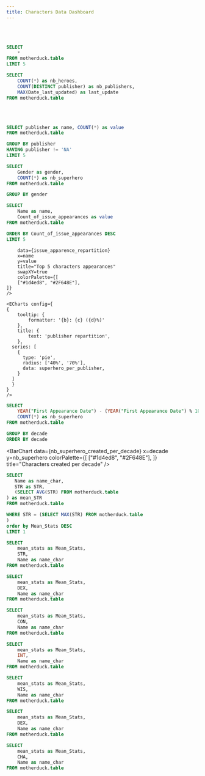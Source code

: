```yaml
---
title: Characters Data Dashboard
---
```

<br/><br/>


```sql test_connection
SELECT
    *
FROM motherduck.table
LIMIT 5
```
<!-- sample_data.hn.hacker_news -->
<!-- characters_db.main.characters_df3 -->

```sql global_cards
SELECT
    COUNT(*) as nb_heroes,
    COUNT(DISTINCT publisher) as nb_publishers,
    MAX(Date_last_updated) as last_update
FROM motherduck.table
```
<BigValue
    data={global_cards}
    value=nb_heroes
    fmt=number0
    title="Characters Count"
    minWidth="200px"
/>
<BigValue 
    data={global_cards} 
    value=nb_publishers
    title="Publishers Count"
    minWidth="300px"
/>
<BigValue 
    data={global_cards} 
    value=last_update
    title="Last Update"
    minWidth="100px"
/>
<br/><br/>



```sql superhero_per_publisher
SELECT publisher as name, COUNT(*) as value
FROM motherduck.table

GROUP BY publisher
HAVING publisher != 'NA'
LIMIT 5
```

```sql gender_barplot
SELECT
    Gender as gender,
    COUNT(*) as nb_superhero
FROM motherduck.table

GROUP BY gender
```

```sql issue_apparence_repartition
SELECT
    Name as name,
    Count_of_issue_appearances as value
FROM motherduck.table

ORDER BY Count_of_issue_appearances DESC
LIMIT 5
```

<Grid cols=2>
    <BarChart
        
        data={issue_apparence_repartition}
        x=name
        y=value
        title="Top 5 characters appearances"
        swapXY=true
        colorPalette={[
        ["#1d4ed8", "#2F648E"],
    ]}
    />

    <ECharts config={
    {
        tooltip: {
            formatter: '{b}: {c} ({d}%)'
        },
        title: {
            text: 'publisher repartition',
        },
      series: [
        {
          type: 'pie',
          radius: ['40%', '70%'],
          data: superhero_per_publisher,
        }
      ]
      }
    }
    />
</Grid>


```sql nb_superhero_created_per_decade
SELECT
    YEAR("First Appearance Date") - (YEAR("First Appearance Date") % 10) AS decade,
    COUNT(*) as nb_superhero
FROM motherduck.table

GROUP BY decade
ORDER BY decade
```
<BarChart
    data={nb_superhero_created_per_decade}
    x=decade
    y=nb_superhero
    colorPalette={[
        ["#1d4ed8", "#2F648E"],
    ]}
    title="Characters created per decade"
/>

 ```sql best_heroes_STR
SELECT 
    Name as name_char, 
    STR as STR,
    (SELECT AVG(STR) FROM motherduck.table
) as mean_STR
FROM motherduck.table

WHERE STR = (SELECT MAX(STR) FROM motherduck.table
)
order by Mean_Stats DESC
LIMIT 1
```

```sql best_heroes_STR
SELECT 
    mean_stats as Mean_Stats, 
    STR,
    Name as name_char
FROM motherduck.table

```

```sql best_heroes_DEX
SELECT 
    mean_stats as Mean_Stats, 
    DEX,
    Name as name_char
FROM motherduck.table

```

```sql best_heroes_CON
SELECT 
    mean_stats as Mean_Stats, 
    CON,
    Name as name_char
FROM motherduck.table

```

```sql best_heroes_INT
SELECT 
    mean_stats as Mean_Stats, 
    INT,
    Name as name_char
FROM motherduck.table

```

```sql best_heroes_WIS
SELECT 
    mean_stats as Mean_Stats, 
    WIS,
    Name as name_char
FROM motherduck.table

```

```sql best_heroes_DEX
SELECT 
    mean_stats as Mean_Stats, 
    DEX,
    Name as name_char
FROM motherduck.table

```

```sql best_heroes_CHA
SELECT 
    mean_stats as Mean_Stats, 
    CHA,
    Name as name_char
FROM motherduck.table
```


<Grid cols=3>
    <ScatterPlot
        data={best_heroes_STR}
        x=Mean_Stats
        y=STR
        tooltipTitle=name_char
        fmtX=number0
        fmtY=number0
        title="Characters Strength"
    />
    <ScatterPlot
        data={best_heroes_CON}
        x=Mean_Stats
        y=CON
        tooltipTitle=name_char
        fmtX=number0
        fmtY=number0
        title="Characters Constitution"
    />
    <ScatterPlot
        data={best_heroes_INT}
        x=Mean_Stats
        y=INT
        tooltipTitle=name_char
        fmtX=number0
        fmtY=number0
        title="Characters Intelligence"
    />
    <ScatterPlot
        data={best_heroes_WIS}
        x=Mean_Stats
        y=WIS
        tooltipTitle=name_char
        fmtX=number0
        fmtY=number0
        title="Characters Wisdom"
    />
    <ScatterPlot
        data={best_heroes_DEX}
        x=Mean_Stats
        y=DEX
        tooltipTitle=name_char
        fmtX=number0
        fmtY=number0
        title="Characters Dexterity"
    />
    <ScatterPlot
        data={best_heroes_CHA}
        x=Mean_Stats
        y=CHA
        tooltipTitle=name_char
        fmtX=number0
        fmtY=number0
        title="Charcters Charisma"
    />
</Grid>






